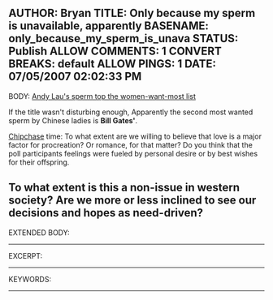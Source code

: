 AUTHOR: Bryan
TITLE: Only because my sperm is unavailable, apparently
BASENAME: only_because_my_sperm_is_unava
STATUS: Publish
ALLOW COMMENTS: 1
CONVERT BREAKS: __default__
ALLOW PINGS: 1
DATE: 07/05/2007 02:02:33 PM
-----
BODY:
<a title="Andy Lau's sperm top the women-want-most list" href="http://www.chinadaily.com.cn/lifestyle/2007-06/29/content_906167.htm">Andy Lau's sperm top the women-want-most list</a>

If the title wasn't disturbing enough, Apparently the second most wanted sperm by Chinese ladies is <strong>Bill Gates'</strong>.

<a href="http://janchipchase.com">Chipchase</a> time: To what extent are we willing to believe that love is a major factor for procreation? Or romance, for that matter? Do you think that the poll participants feelings were fueled by personal desire or by best wishes for their offspring. 

To what extent is this a non-issue in western society? Are we more or less inclined to see our decisions and hopes as need-driven?
-----
EXTENDED BODY:

-----
EXCERPT:

-----
KEYWORDS:

-----


